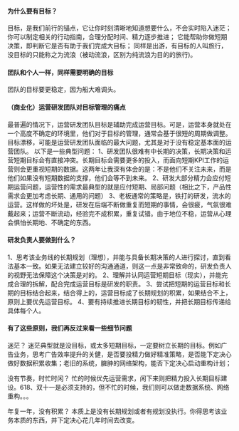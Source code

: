 #### 为什么要有目标？
目标，是我们前行的锚点，它让你时刻清晰地知道想要什么，不会实时陷入迷茫；
你可以制定相关的行动指南，合理分配时间、精力逐步推进；
它能帮助你做短期决策，即判断它是否有助于我们完成大目标；
同样是出游，有目标的人叫旅行，没目标的只能称之为流浪（被动流浪，区别为纯流浪为目的的旅行)。

#### 团队和个人一样，同样需要明确的目标
团队的目标要更稳定，因为船大难调头。

#### （商业化）运营研发团队对目标管理的痛点
最普遍的情况下，运营研发团队目标是辅助完成运营目标。可是，运营本身就处在一个高度不确定的环境里，他们对于目标的管理，通常会基于很短的周期做调整。目标漂移，可能是运营研发团队面临的最大问题，尤其是对于没有稳定基本面的运营团队。
以下是一些典型问题：
1、研发团队很难有中长期的决策，长期决策和运营短期目标会有直接冲突。长期目标会需要更多的投入，而面向短期KPI工作的运营则会更重视短期的数据。这两年让我深有体会的是：不是他们不关注未来，而是他们如果没有短期数据的支撑，他们会等不到未来。
2、研发大部分精力会应付短期运营问题，运营性的需求最典型的就是应付短期、局部问题（相比之下，产品性需求会更加考虑长期、通用的问题）
3、老板通常的策略是，铁打的研发，流水的运营。这样做的坏处是，研发在后端不断做重复而短期的事情，会很疲，气氛很难戴起来；运营不断流动，经验完不成积累，重复试错。由于地位不稳，运营从心理会惧怕长期地、不确定的东西。

#### 研发负责人要做到什么？
1、思考该业务线的长期规划（理想），并能与具备长期决策的人进行探讨，直到看法基本一致。如果无法建立较好的沟通通道，则这一点是非常致命的，研发负责人的视野无法保障这个决策是对的。
2、理解并认同运营短期目标（现实），并能完成合理的拆解，配合完成运营目标是研发的职责。
3、尝试把短期的运营目标和长期的目标结合起来，结合得上的，运营目标成了长期规划的积累，如果结合不上，原则上要优先运营目标。
4、要有持续推进长期目标的韧性，并把长期目标传递给具体每个人。

#### 有了这些原则，我们再反过来看一些细节问题
迷茫？
迷茫典型就是没目标，或太多短期目标，一定要树立长期的目标。例如广告业务，思考广告效率提升的关健，是否要投精力做好精准策略，是否能下定决心做好数据积累收集；老旧的系统，臃肿的网络架构，能否下定决心启动重构计划；

没有节奏，时忙时闲？
忙的时候优先运营需求，闲下来则把精力投入长期目标建设。618、双十一是必须支持的，但不忙的时候，我们则可以做走数据系统、网络重构。。。

年复一年，没有积累？
本质上是没有长期规划或者有规划没执行。你得思考该业务本质的东西，并下定决心花几年时间去改变。